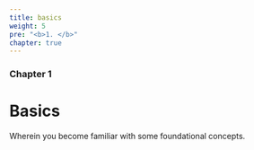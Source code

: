 ```yaml
---
title: basics
weight: 5
pre: "<b>1. </b>"
chapter: true
---
```


### Chapter 1

# Basics

Wherein you become familiar with some foundational concepts.
